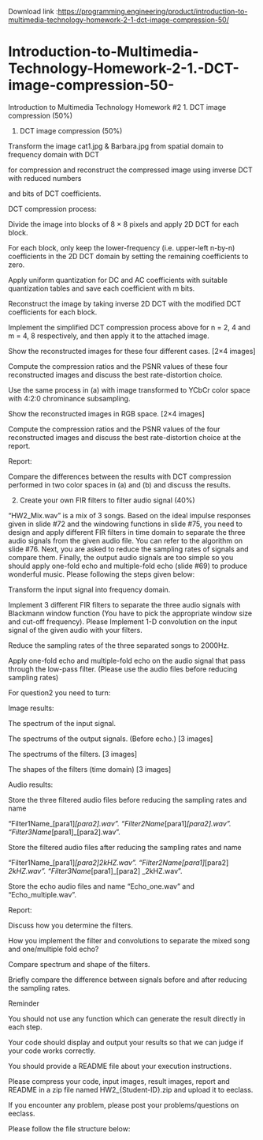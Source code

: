 Download link :https://programming.engineering/product/introduction-to-multimedia-technology-homework-2-1-dct-image-compression-50/


# Introduction-to-Multimedia-Technology-Homework-2-1.-DCT-image-compression-50-
Introduction to Multimedia Technology Homework #2 1. DCT image compression (50%)
1. DCT image compression (50%)

Transform the image cat1.jpg & Barbara.jpg from spatial domain to frequency domain with DCT

for compression and reconstruct the compressed image using inverse DCT with reduced numbers

and bits of DCT coefficients.

DCT compression process:

Divide the image into blocks of 8 × 8 pixels and apply 2D DCT for each block.

For each block, only keep the lower-frequency (i.e. upper-left n-by-n) coefficients in the 2D DCT domain by setting the remaining coefficients to zero.

Apply uniform quantization for DC and AC coefficients with suitable quantization tables and save each coefficient with m bits.

Reconstruct the image by taking inverse 2D DCT with the modified DCT coefficients for each block.

Implement the simplified DCT compression process above for n = 2, 4 and m = 4, 8 respectively, and then apply it to the attached image.

Show the reconstructed images for these four different cases. [2×4 images]

Compute the compression ratios and the PSNR values of these four reconstructed images and discuss the best rate-distortion choice.

Use the same process in (a) with image transformed to YCbCr color space with 4:2:0 chrominance subsampling.

Show the reconstructed images in RGB space. [2×4 images]

Compute the compression ratios and the PSNR values of the four reconstructed images and discuss the best rate-distortion choice at the report.

Report:

Compare the differences between the results with DCT compression performed in two color spaces in (a) and (b) and discuss the results.

2. Create your own FIR filters to filter audio signal (40%)

“HW2_Mix.wav” is a mix of 3 songs. Based on the ideal impulse responses given in slide #72 and the windowing functions in slide #75, you need to design and apply different FIR filters in time domain to separate the three audio signals from the given audio file. You can refer to the algorithm on slide #76. Next, you are asked to reduce the sampling rates of signals and compare them. Finally, the output audio signals are too simple so you should apply one-fold echo and multiple-fold echo (slide #69) to produce wonderful music. Please following the steps given below:

Transform the input signal into frequency domain.

Implement 3 different FIR filters to separate the three audio signals with Blackmann window function (You have to pick the appropriate window size and cut-off frequency). Please Implement 1-D convolution on the input signal of the given audio with your filters.

Reduce the sampling rates of the three separated songs to 2000Hz.

Apply one-fold echo and multiple-fold echo on the audio signal that pass through the low-pass filter. (Please use the audio files before reducing sampling rates)

For question2 you need to turn:

Image results:

The spectrum of the input signal.

The spectrums of the output signals. (Before echo.) [3 images]

The spectrums of the filters. [3 images]

The shapes of the filters (time domain) [3 images]

Audio results:

Store the three filtered audio files before reducing the sampling rates and name

“Filter1Name_[para1]_[para2].wav”. “Filter2Name_[para1]_[para2].wav”. “Filter3Name_[para1]_[para2].wav”.

Store the filtered audio files after reducing the sampling rates and name

“Filter1Name_[para1]_[para2]_2kHZ.wav”. “Filter2Name_[para1]_[para2] _2kHZ.wav”. “Filter3Name_[para1]_[para2] _2kHZ.wav”.

Store the echo audio files and name “Echo_one.wav” and “Echo_multiple.wav”.

Report:

Discuss how you determine the filters.

How you implement the filter and convolutions to separate the mixed song and one/multiple fold echo?

Compare spectrum and shape of the filters.

Briefly compare the difference between signals before and after reducing the sampling rates.

Reminder

You should not use any function which can generate the result directly in each step.

Your code should display and output your results so that we can judge if your code works correctly.

You should provide a README file about your execution instructions.

Please compress your code, input images, result images, report and README in a zip file named HW2_{Student-ID}.zip and upload it to eeclass.

If you encounter any problem, please post your problems/questions on eeclass.

Please follow the file structure below:
